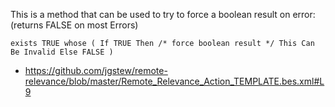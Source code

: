 
This is a method that can be used to try to force a boolean result on error: (returns FALSE on most Errors)

    exists TRUE whose ( If TRUE Then /* force boolean result */ This Can Be Invalid Else FALSE )
    
- https://github.com/jgstew/remote-relevance/blob/master/Remote_Relevance_Action_TEMPLATE.bes.xml#L9
